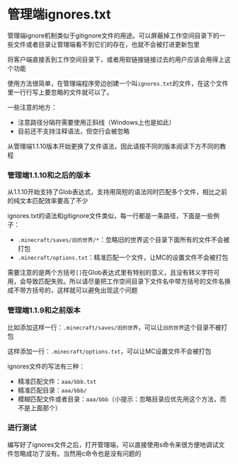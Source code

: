 # 管理端ignores.txt

管理端ignore机制类似于gitignore文件的用途。可以屏蔽掉工作空间目录下的一些文件或者目录让管理端看不到它们的存在，也就不会被打进更新包里

将客户端直接丢到工作空间目录下，或者用软链接链接过去的用户应该会用得上这个功能

使用方法很简单，在管理端程序旁边创建一个叫`ignores.txt`的文件，在这个文件里一行行写上要忽略的文件就可以了。

一些注意的地方：

+ 注意路径分隔符需要使用正斜线（Windows上也是如此）
+ 目前还不支持注释语法，但空行会被忽略

从管理端1.1.10版本开始更换了文件语法，因此请按不同的版本阅读下方不同的教程

### 管理端1.1.10和之后的版本

从1.1.10开始支持了Glob表达式，支持用简短的语法同时匹配多个文件，相比之前的纯文本匹配效率要高了不少

ignores.txt的语法和gitignore文件类似，每一行都是一条路径，下面是一些例子：

+ `.minecraft/saves/旧的世界/*`：忽略旧的世界这个目录下面所有的文件不会被打包
+ `.minecraft/options.txt`：精准匹配一个文件，让MC的设置文件不会被打包

需要注意的是两个方括号`[]`在Glob表达式里有特别的意义，且没有转义字符可用，会导致匹配失败。所以请尽量把工作空间目录下文件名中带方括号的文件名换成不带方括号的，这样就可以避免出现这个问题

### 管理端1.1.9和之前版本

比如添加这样一行：`.minecraft/saves/旧的世界`，可以让`旧的世界`这个目录不被打包

这样添加一行：`.minecraft/options.txt`，可以让MC设置文件不会被打包

ignores文件的写法有三种：

+ 精准匹配文件：`aaa/bbb.txt`
+ 精准匹配目录：`aaa/bbb/`
+ 模糊匹配文件或者目录：`aaa/bbb`（小提示：忽略目录应优先用这个方法，而不是上面那个）

### 进行测试

编写好了ignores文件之后，打开管理端，可以直接使用s命令来很方便地调试文件忽略成功了没有。当然用c命令也是没有问题的